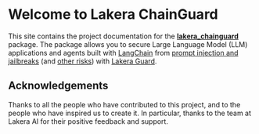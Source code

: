 # Welcome to Lakera ChainGuard


This site contains the project documentation for the [**lakera_chainguard**](https://github.com/lakeraai/lakera_langchain_integration) package. The package allows you to secure Large Language Model (LLM) applications and agents built with [LangChain](https://www.langchain.com/) from [prompt injection and jailbreaks](https://platform.lakera.ai/docs/prompt_injection) (and [other risks](https://platform.lakera.ai/docs/api)) with [Lakera Guard](https://www.lakera.ai/).


## Acknowledgements
Thanks to all the people who have contributed to this project, and to the people who have inspired us to create it. In particular, thanks to the team at Lakera AI for their positive feedback and support.

